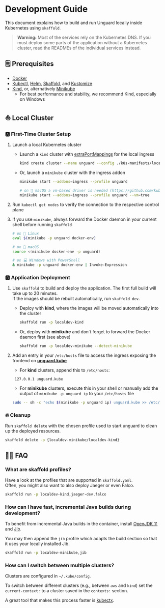 # Development Guide

This document explains how to build and run Unguard locally inside Kubernetes using `skaffold`.

> **Warning:** Most of the services rely on the Kubernetes DNS. If you must deploy some parts of the application without a Kubernetes cluster, read the READMEs of the individual services instead.

## 🗒️ Prerequisites

* [Docker](https://www.docker.com/products/docker-desktop)
* [Kubectl](https://kubernetes.io/docs/tasks/tools/), [Helm](https://helm.sh/docs/intro/install/), [Skaffold](https://skaffold.dev/docs/install/), and [Kustomize](https://kubernetes-sigs.github.io/kustomize/installation/)
* [Kind](https://kind.sigs.k8s.io/), or, alternatively [Minikube](https://minikube.sigs.k8s.io)
  * For best performance and stability, we recommend Kind, especially on Windows

## ⛵ Local Cluster

### 🅰 First-Time Cluster Setup

1. Launch a local Kubernetes cluster

    - Launch a `kind` cluster with [extraPortMappings](https://kind.sigs.k8s.io/docs/user/configuration/#extra-port-mappings) for the local ingress
        ```sh
        kind create cluster --name unguard --config ./k8s-manifests/localdev/kind/cluster-config.yaml
        ```

    - Or, launch a `minikube` cluster with the ingress addon
        ```sh
        minikube start --addons=ingress --profile unguard

        # on 🍎 macOS a vm-based driver is needed (https://github.com/kubernetes/minikube/issues/7332)
        minikube start --addons=ingress --profile unguard --vm=true
        ```

2. Run `kubectl get nodes` to verify the connection to the respective control plane

3. If you use `minikube`, always forward the Docker daemon in your current shell before running `skaffold`
    ```sh
    # on 🐧 Linux
    eval $(minikube -p unguard docker-env)

    # on 🍎 macOS
    source <(minikube docker-env -p unguard)

    # on 💻 Windows with PowerShell
    & minikube -p unguard docker-env | Invoke-Expression
    ```

### 🅱 Application Deployment

1. Use `skaffold` to build and deploy the application.
   The first full build will take up to 20 minutes.  
   If the images should be rebuilt automatically, run `skaffold dev`.

    - Deploy with **kind**, where the images will be moved automatically into the cluster
        ```sh
        skaffold run -p localdev-kind
        ```

    - Or, deploy with **minikube** and don't forget to forward the Docker daemon first (see above)
        ```sh
        skaffold run -p localdev-minikube --detect-minikube
        ```

2. Add an entry in your `/etc/hosts` file to access the ingress exposing the frontend on **[unguard.kube](http://unguard.kube/)**
    
   - For **kind** clusters, append this to `/etc/hosts`:
   ```
    127.0.0.1 unguard.kube
    ```
   - For **minikube** clusters, execute this in your shell or manually add the output of 
     `minikube -p unguard ip` to your `/etc/hosts` file
    ```sh
    sudo -- sh -c "echo $(minikube -p unguard ip) unguard.kube >> /etc/hosts"
    ```

### 🔥 Cleanup

Run `skaffold delete` with the chosen profile used to start unguard to clean up the deployed resources.
```sh
skaffold delete -p {localdev-minikube/localdev-kind}
```

## 🙋‍♀️ FAQ

### What are skaffold profiles?

Have a look at the profiles that are supported in `skaffold.yaml`.  
Often, you might also want to also deploy Jaeger or even Falco.
```sh
skaffold run -p localdev-kind,jaeger-dev,falco
```

### How can I have fast, incremental Java builds during development?

To benefit from incremental Java builds in the container, install [OpenJDK 11](https://openjdk.java.net/projects/jdk/11/) and [Jib](https://github.com/GoogleContainerTools/jib).

You may then append the `jib` profile which adapts the build section so that it uses your locally installed Jib.
```sh
skaffold run -p localdev-minikube,jib
```

### How can I switch between multiple clusters?

Clusters are configured in `~/.kube/config`.

To switch between different clusters (e.g., between `aws` and `kind`) set the `current-context:` to a cluster saved in the `contexts:` section.

A great tool that makes this process faster is [kubectx](https://github.com/ahmetb/kubectx).

